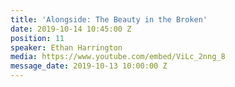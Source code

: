 ```yaml
---
title: 'Alongside: The Beauty in the Broken'
date: 2019-10-14 10:45:00 Z
position: 11
speaker: Ethan Harrington
media: https://www.youtube.com/embed/ViLc_2nng_8
message_date: 2019-10-13 10:00:00 Z
---
```


